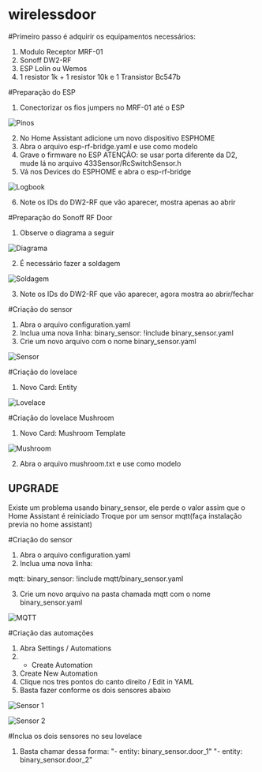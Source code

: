 # wirelessdoor

#Primeiro passo é adquirir os equipamentos necessários:
1) Modulo Receptor MRF-01
2) Sonoff DW2-RF
3) ESP Lolin ou Wemos
4) 1 resistor 1k + 1 resistor 10k e 1 Transistor Bc547b

#Preparação do ESP
1) Conectorizar os fios jumpers no MRF-01 até o ESP

![Pinos](esp.jpg)

2) No Home Assistant adicione um novo dispositivo ESPHOME
3) Abra o arquivo esp-rf-bridge.yaml e use como modelo
4) Grave o firmware no ESP
ATENÇÃO: se usar porta diferente da D2, mude lá no arquivo 433Sensor/RcSwitchSensor.h
5) Vá nos Devices do ESPHOME e abra o esp-rf-bridge

![Logbook](logbook.jpg)

6) Note os IDs do DW2-RF que vão aparecer, mostra apenas ao abrir

#Preparação do Sonoff RF Door
1) Observe o diagrama a seguir

![Diagrama](diagrama.jpg)

2) É necessário fazer a soldagem

![Soldagem](soldagem.jpg)

3) Note os IDs do DW2-RF que vão aparecer, agora mostra ao abrir/fechar

#Criação do sensor
1) Abra o arquivo configuration.yaml
2) Inclua uma nova linha: binary_sensor: !include binary_sensor.yaml
3) Crie um novo arquivo com o nome binary_sensor.yaml

![Sensor](binary_sensor.png)

#Criação do lovelace
1) Novo Card: Entity

![Lovelace](lovelace.png)

#Criação do lovelace Mushroom
1) Novo Card: Mushroom Template

![Mushroom](mushroom.png)

2) Abra o arquivo mushroom.txt e use como modelo


## UPGRADE ##

Existe um problema usando binary_sensor, ele perde o valor assim que o Home Assistant é reiniciado
Troque por um sensor mqtt(faça instalação previa no home assistant)

#Criação do sensor
1) Abra o arquivo configuration.yaml
2) Inclua uma nova linha:

mqtt:
  binary_sensor: !include mqtt/binary_sensor.yaml

3) Crie um novo arquivo na pasta chamada mqtt com o nome binary_sensor.yaml

![MQTT](mqtt.png)

#Criação das automações
1) Abra Settings / Automations
2) + Create Automation
3) Create New Automation
4) Clique nos tres pontos do canto direito / Edit in YAML
5) Basta fazer conforme os dois sensores abaixo

![Sensor 1](sensor1.png)

![Sensor 2](sensor2.png)

#Inclua os dois sensores no seu lovelace
1) Basta chamar dessa forma:
  "- entity: binary_sensor.door_1"
  "- entity: binary_sensor.door_2"
